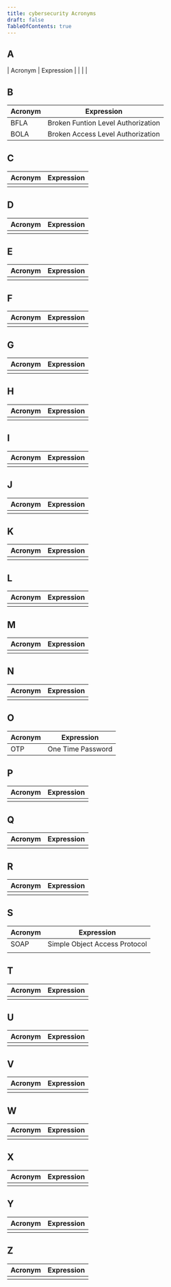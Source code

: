```yaml
---
title: cybersecurity Acronyms
draft: false
TableOfContents: true
---
```


## A

| Acronym | Expression |
|   |   |

## B

| Acronym | Expression |
| ------- | ---------- |
| BFLA | Broken Funtion Level Authorization |
| BOLA | Broken Access Level Authorization  |


## C

| Acronym | Expression |
| ------- | ---------- |
|   |   |


## D

| Acronym | Expression |
| ------- | ---------- |
|   |   |

## E

| Acronym | Expression |
| ------- | ---------- |
|   |   |

## F

| Acronym | Expression |
| ------- | ---------- |
|   |   |

## G 
| Acronym | Expression |
| ------- | ---------- |
|   |   |

## H

| Acronym | Expression |
| ------- | ---------- |
|   |   |

## I

| Acronym | Expression |
| ------- | ---------- |
|   |   |

## J

| Acronym | Expression |
| ------- | ---------- |
|   |   |

## K

| Acronym | Expression |
| ------- | ---------- |
|   |   |

## L

| Acronym | Expression |
| ------- | ---------- |
|   |   |

## M

| Acronym | Expression |
| ------- | ---------- |
|   |   |

## N

| Acronym | Expression |
| ------- | ---------- |
|   |   |

## O

| Acronym | Expression |
| ------- | ---------- |
|  OTP | One Time Password  |

## P

| Acronym | Expression |
| ------- | ---------- |
|   |   |

## Q

| Acronym | Expression |
| ------- | ---------- |
|   |   |

## R

| Acronym | Expression |
| ------- | ---------- |
|   |   |

## S

| Acronym | Expression |
| ------- | ---------- |
| SOAP   | Simple Object Access Protocol  |
|   |   |

## T

| Acronym | Expression |
| ------- | ---------- |
|   |   |

## U

| Acronym | Expression |
| ------- | ---------- |
|   |   |

## V

| Acronym | Expression |
| ------- | ---------- |
|   |   |

## W

| Acronym | Expression |
| ------- | ---------- |
|   |   |

## X

| Acronym | Expression |
| ------- | ---------- |
|   |   |

## Y

| Acronym | Expression |
| ------- | ---------- |
|  |   |

## Z

| Acronym | Expression |
| ------- | ---------- |
|   |   |
